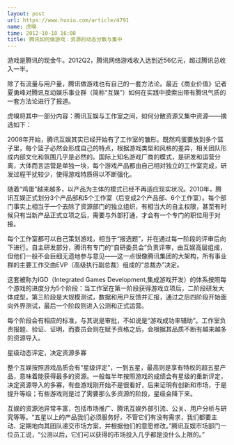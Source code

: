 ```yaml
---
layout: post
url: https://www.huxiu.com/article/4791
name: 虎嗅
time: 2012-10-18 16:08
title: 腾讯如何做游戏：资源的动态分散与集中
---
```

游戏是腾讯的现金牛。2012Q2，腾讯网络游戏收入达到近56亿元，超过腾讯总收入一半。

除了有流量与用户量，腾讯做游戏也有自己的一套方法论。最近《商业价值》记者夏勇峰对腾讯互动娱乐事业群（简称“互娱”）如何在实践中摸索出带有腾讯气质的一套方法论进行了报道。

虎嗅将其中一部分内容：腾讯互娱与工作室之间，如何分散资源又集中资源——摘选如下：

2008年开始，腾讯互娱其实已经开始有了工作室的雏形。既然鸡蛋要放到多个篮子里，每个篮子必然会形成自己的特点，根据游戏类型和风格的差异，相关团队形成内部文化和氛围几乎是必然的。国际上知名游戏厂商的模式，是研发和运营分离，大体而言运营是单独一块，每个游戏产品都由自己相对独立的工作室完成，研发过程干扰较少，使得游戏特质得以不断强化。

随着“鸡蛋”越来越多，以产品为主体的模式已经不再适应现实状况。2010年，腾讯互娱正式划分3个产品部和5个工作室（后变成2个产品部、6个工作室）。每个部门事实上相当于一个去除了资源部门的独立组织，有相当大的自主权限，甚至有时候只有当新产品正式立项之后，需要与外部打通，才会有一个专门的职位用于对接。

每个工作室都可以自己策划游戏，相当于“报选题”，并在通过每一阶段的评审后向下进行。自主研发部分，腾讯有专门的“自研委员会”负责评审，由互娱高层组成，但他们一般不会巨细无遗地参与意见——这一点很像腾讯集团的大架构，所有事业群的主要工作交由EVP（高级执行副总裁）组成的“总裁办”决定。

这套被称为IGD（Integrated Games Development,集成游戏开发）的体系按照每个游戏的进度分为5个阶段：当工作室在第一阶段获得游戏立项后，二阶段研发大体成型，第三阶段是大规模测试，数据和用户反馈并汇报，通过之后四阶段开始面向外界测试，最后一个阶段则进入公测和正式运营。

每个阶段会有相应的标准，与其说是审批，不如说是“游戏成功率辅助”。工作室负责报题、验证、证明，而委员会则在赋予资格之后，会根据其品质不断有越来越多的资源导入。

星级动态评定，决定资源多寡

整个互娱按照游戏品质会有“星级评定”，一到五星，最高则是享有特权的超五星产品，意味着能获得最多的资源。一般每半年按照游戏的成绩会有星级的重新评定，决定资源导入的多寡，有些游戏刚开始不是很看好，后来证明有创新和市场，于是提升等级；有些游戏则是过了需要那么多资源的阶段，星级会降下来。

互娱的资源池异常丰富，包括市场推广、腾讯互娱外部引流、公关、用户分析与研究等等。“五星以上的产品我们必须服务好，不管它们有没有需求，我们都要主动、定期地向其团队递交市场方案，并根据他们的意愿修改。”腾讯互娱市场部门一位员工说，“公测以后，它们可以获得的市场投入几乎都是没什么上限的。”


